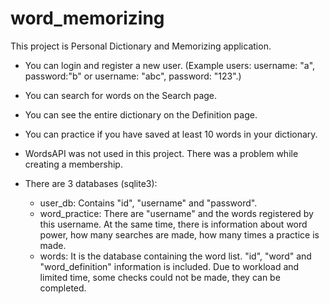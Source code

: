# word_memorizing
This project is Personal Dictionary and Memorizing application.
- You can login and register a new user. (Example users: username: "a",  password:"b" or username: "abc", password: "123".)
- You can search for words on the Search page.
- You can see the entire dictionary on the Definition page.
- You can practice if you have saved at least 10 words in your dictionary.
- WordsAPI was not used in this project. There was a problem while creating a membership.
- There are 3 databases (sqlite3):

  - user_db: Contains "id", "username" and "password".
  - word_practice: There are "username" and the words registered by this username. At the same time, there is information about word power, how many searches are made, how many times a practice is made.
  - words: It is the database containing the word list. "id", "word" and "word_definition" information is included.
Due to workload and limited time, some checks could not be made, they can be completed. 
